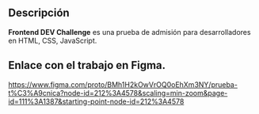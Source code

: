 
## Descripción
**Frontend DEV Challenge** es una prueba de admisión para desarrolladores en HTML, CSS, JavaScript.

## Enlace con el trabajo en Figma.

https://www.figma.com/proto/BMh1H2kOwVrOQ0oEhXm3NY/prueba-t%C3%A9cnica?node-id=212%3A4578&scaling=min-zoom&page-id=111%3A1387&starting-point-node-id=212%3A4578
